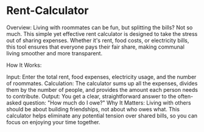 # Rent-Calculator

Overview:
Living with roommates can be fun, but splitting the bills? Not so much. This simple yet effective rent calculator is designed to take the stress out of sharing expenses. Whether it's rent, food costs, or electricity bills, this tool ensures that everyone pays their fair share, making communal living smoother and more transparent.

How It Works:

Input: Enter the total rent, food expenses, electricity usage, and the number of roommates.
Calculation: The calculator sums up all the expenses, divides them by the number of people, and provides the amount each person needs to contribute.
Output: You get a clear, straightforward answer to the often-asked question: "How much do I owe?"
Why It Matters:
Living with others should be about building friendships, not about who owes what. This calculator helps eliminate any potential tension over shared bills, so you can focus on enjoying your time together.
